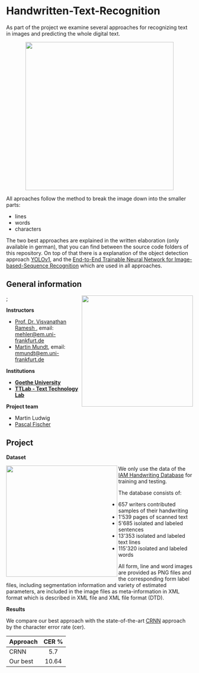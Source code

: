 # Handwritten-Text-Recognition
As part of the project we examine several approaches for recognizing text in images and predicting the whole digital text.

<p align="center">                                                                                                                    
    <img align="top" width="400" height="" src="https://upload.wikimedia.org/wikipedia/commons/8/88/Handwritten_text_recognition.jpg">
</p>

All aproaches follow the method to break the image down into the smaller parts:
* lines
* words
* characters

The two best approaches are explained in the written elaboration (only available in german), that you can find between the source code folders of this repository.
On top of that there is a explanation of the object detection approach [YOLOv1](https://arxiv.org/pdf/1506.02640.pdf), and the [End-to-End Trainable Neural Network for Image-based-Sequence Recognition](https://arxiv.org/pdf/1507.05717.pdf) which are used in all approaches.

## General information
<img align="right" width="300" height="" src="https://upload.wikimedia.org/wikipedia/commons/1/1e/Logo-Goethe-University-Frankfurt-am-Main.svg">;

**Instructors**
* [Prof. Dr. Visvanathan Ramesh ](http://www.ccc.cs.uni-frankfurt.de/people/), email: mehler@em.uni-frankfurt.de
* [Martin Mundt](https://martin-mundt.com/), email: mmundt@em.uni-frankfurt.de

**Institutions**
* **[Goethe University](http://www.informatik.uni-frankfurt.de/index.php/en/)**
* **[TTLab - Text Technology Lab](https://www.texttechnologylab.org/)**

**Project team**
* Martin Ludwig
* [Pascal Fischer](https://github.com/Psarpei)


## Project

**Dataset**

<img align="left" width="300" height="" src="https://fki.tic.heia-fr.ch/static/img/a01-122.jpg">

We only use the data of the [IAM Handwriting Database](https://fki.tic.heia-fr.ch/databases/iam-handwriting-database) for training and testing.

The database consists of:

* 657 writers contributed samples of their handwriting
* 1'539 pages of scanned text
* 5'685 isolated and labeled sentences
* 13'353 isolated and labeled text lines
* 115'320 isolated and labeled words

All form, line and word images are provided as PNG files and the corresponding form label files, including segmentation information and variety of estimated parameters, are included in the image files as meta-information in XML format which is described in XML file and XML file format (DTD).






**Results**

We compare our best approach with the state-of-the-art [CRNN](https://arxiv.org/pdf/1507.05717.pdf) approach by the character error rate (cer).

| Approach | CER % |
| ---------|:-----:| 
| CRNN     | 5.7   |
| Our best | 10.64 |
